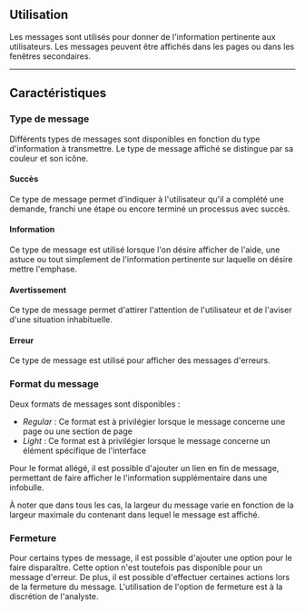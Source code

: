 ## Utilisation
Les messages sont utilisés pour donner de l'information pertinente aux utilisateurs. Les messages peuvent être affichés dans les pages ou dans les fenêtres secondaires.

---
## Caractéristiques
### Type de message
Différents types de messages sont disponibles en fonction du type d'information à transmettre. Le type de message affiché se distingue par sa couleur et son icône.

#### Succès
Ce type de message permet d'indiquer à l'utilisateur qu'il a complété une demande, franchi une étape ou encore terminé un processus avec succès.

#### Information
Ce type de message est utilisé lorsque l'on désire afficher de l'aide, une astuce ou tout simplement de l'information pertinente sur laquelle on désire mettre l'emphase.

#### Avertissement
Ce type de message permet d'attirer l'attention de l'utilisateur et de l'aviser d'une situation inhabituelle.

#### Erreur
Ce type de message est utilisé pour afficher des messages d'erreurs.

### Format du message
Deux formats de messages sont disponibles :
    <ul class="m-u--bullet-list">
        <li>*Regular* : Ce format est à privilégier lorsque le message concerne une page ou une section de page</li>
        <li>*Light* : Ce format est à privilégier lorsque le message concerne un élément spécifique de l'interface</li>
    </ul>

Pour le format allégé, il est possible d'ajouter un lien en fin de message, permettant de faire afficher le l'information supplémentaire dans une infobulle.

À noter que dans tous les cas, la largeur du message varie en fonction de la largeur maximale du contenant dans lequel le message est affiché.

### Fermeture
Pour certains types de message, il est possible d'ajouter une option pour le faire disparaître. Cette option n'est toutefois pas disponible pour un message d'erreur. De plus, il est possible d'effectuer certaines actions lors de la fermeture du message. L'utilisation de l'option de fermeture est à la discrétion de l'analyste.